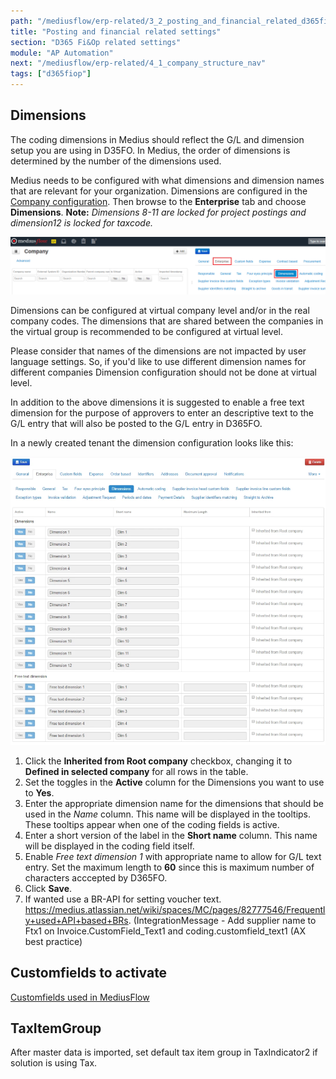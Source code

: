 ```yaml
---
path: "/mediusflow/erp-related/3_2_posting_and_financial_related_d365fiop"
title: "Posting and financial related settings"
section: "D365 Fi&Op related settings"
module: "AP Automation"
next: "/mediusflow/erp-related/4_1_company_structure_nav"
tags: ["d365fiop"]
---
```

## Dimensions

The coding dimensions in Medius should reflect the G/L and dimension setup you are using in D35FO. In Medius, the order of dimensions is determined by the number of the dimensions used.

Medius needs to be configured with what dimensions and dimension names that are relevant for your organization. 
Dimensions are configured in the [Company configuration](https://cloud.mediusflow.com/$TenantNameQA/#/Administration/Medius.Core.Entities.Company/). Then browse to the **Enterprise** tab and choose **Dimensions**.
**Note:** *Dimensions 8-11 are locked for project postings and dimension12 is locked for taxcode.*

![](../../images/BrowseToDimensions.png)

Dimensions can be configured at virtual company level and/or in the real company codes. The dimensions that are shared between the companies in the virtual group is recommended to be configured at virtual level. 

Please consider that names of the dimensions are not impacted by user language settings. So, if you'd like to use different dimension names for different companies Dimension configuration should not be done at virtual level.

In addition to the above dimensions it is suggested to enable a free text dimension for the purpose of approvers to enter an descriptive text to the G/L entry that will also be posted to the G/L entry in D365FO.

In a newly created tenant the dimension configuration looks like this:

![](../../images/DimensionsDefaultSetup.png)

1. Click the **Inherited from Root company** checkbox, changing it to **Defined in selected company** for all rows in the table.
2. Set the toggles in the **Active** column for the Dimensions you want to use to **Yes**.
3. Enter the appropriate dimension name for the dimensions that should be used in the *Name* column. This name will be displayed in the tooltips. These tooltips appear when one of the coding fields is active. 
4. Enter a short version of the label in the **Short name** column. This name will be displayed in the coding field itself.
5. Enable *Free text dimension 1* with appropriate name to allow for G/L text entry. Set the maximum length to **60** since this is maximum number of characters acccepted by D365FO. 
6. Click **Save**.
7. If wanted use a BR-API for setting voucher text. https://medius.atlassian.net/wiki/spaces/MC/pages/82777546/Frequently+used+API+based+BRs. (IntegrationMessage - Add supplier name to Ftx1 on Invoice.CustomField_Text1 and coding.customfield_text1 (AX best practice)

## Customfields to activate
[Customfields used in MediusFlow](https://medius.atlassian.net/wiki/spaces/MFP/pages/82780692/AX+Custom+Fields+Used)

## TaxItemGroup
After master data is imported, set default tax item group in TaxIndicator2 if solution is using Tax.
